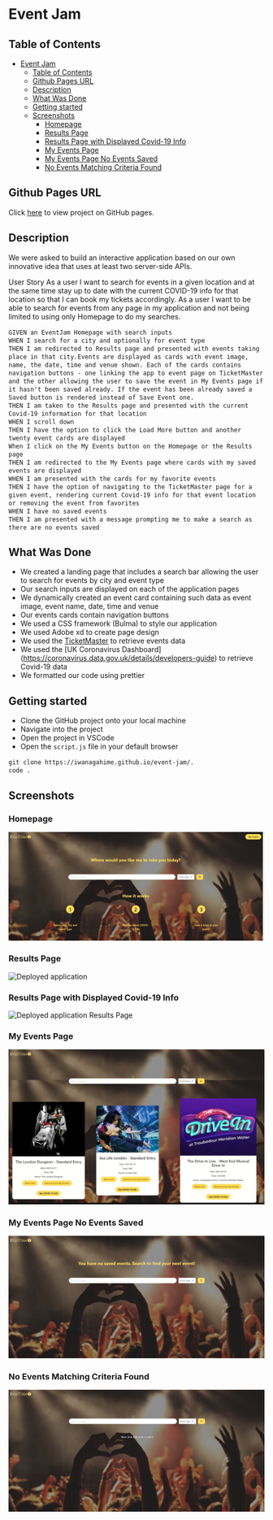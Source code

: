 # Event Jam

## Table of Contents

- [Event Jam](#event-jam)
  - [Table of Contents](#table-of-contents)
  - [Github Pages URL](#github-pages-url)
  - [Description](#description)
  - [What Was Done](#what-was-done)
  - [Getting started](#getting-started)
  - [Screenshots](#screenshots)
    - [Homepage](#homepage)
    - [Results Page](#results-page)
    - [Results Page with Displayed Covid-19 Info](#results-page-with-displayed-covid-19-info)
    - [My Events Page](#my-events-page)
    - [My Events Page No Events Saved](#my-events-page-no-events-saved)
    - [No Events Matching Criteria Found](#no-events-matching-criteria-found)

## Github Pages URL

Click [here](https://iwanagahime.github.io/event-jam/) to view project on GitHub pages.

## Description

We were asked to build an interactive application based on our own innovative idea that uses at least two server-side APIs.

User Story
As a user I want to search for events in a given location and at the same time stay up to date with the current COVID-19 info for that location so that I can book my tickets accordingly. As a user I want to be able to search for events from any page in my application and not being limited to using only Homepage to do my searches.

```
GIVEN an EventJam Homepage with search inputs
WHEN I search for a city and optionally for event type
THEN I am redirected to Results page and presented with events taking place in that city.Events are displayed as cards with event image, name, the date, time and venue shown. Each of the cards contains navigation buttons - one linking the app to event page on TicketMaster and the other allowing the user to save the event in My Events page if it hasn't been saved already. If the event has been already saved a Saved button is rendered instead of Save Event one.
THEN I am taken to the Results page and presented with the current Covid-19 information for that location
WHEN I scroll down
THEN I have the option to click the Load More button and another twenty event cards are displayed
When I click on the My Events button on the Homepage or the Results page
THEN I am redirected to the My Events page where cards with my saved events are displayed
WHEN I am presented with the cards for my favorite events
THEN I have the option of navigating to the TicketMaster page for a given event, rendering current Covid-19 info for that event location or removing the event from favorites
WHEN I have no saved events
THEN I am presented with a message prompting me to make a search as there are no events saved

```

## What Was Done

- We created a landing page that includes a search bar allowing the user to search for events by city and event type
- Our search inputs are displayed on each of the application pages
- We dynamically created an event card containing such data as event image, event name, date, time and venue
- Our events cards contain navigation buttons
- We used a CSS framework (Bulma) to style our application
- We used Adobe xd to create page design
- We used the [TicketMaster](https://developer.ticketmaster.com/products-and-docs/apis/discovery-api/v2/) to retrieve events data
- We used the [UK Coronavirus Dashboard] (https://coronavirus.data.gov.uk/details/developers-guide) to retrieve Covid-19 data
- We formatted our code using prettier

## Getting started

- Clone the GitHub project onto your local machine
- Navigate into the project
- Open the project in VSCode
- Open the `script.js` file in your default browser

```
git clone https://iwanagahime.github.io/event-jam/.
code .
```

## Screenshots

### Homepage

![Deployed application  ](src=./../assets/images/screenshots/home-page.png)

### Results Page

![Deployed application ](src=./../assets/images/screenshots/results.png)

### Results Page with Displayed Covid-19 Info

![Deployed application Results Page](src=./../assets/images/screenshots/results-covid-info.png)

### My Events Page

![Deployed application My Events Page](src=./../assets/images/screenshots/my-events.png)

### My Events Page No Events Saved

![Deployed application No Events Saved](src=./../assets/images/screenshots/no-events-no-events-saved.png)

### No Events Matching Criteria Found

![Deployed application No Events Matching Criteria Found ](src=./../assets/images/screenshots/prompting-user.png)
